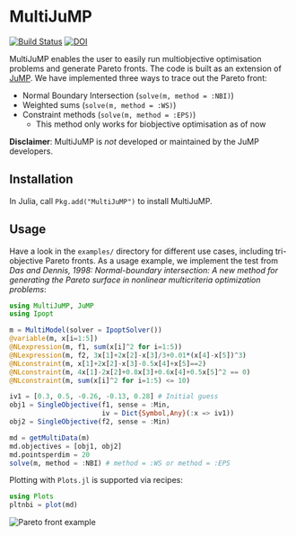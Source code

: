 # MultiJuMP

[![Build Status](https://travis-ci.org/anriseth/MultiJuMP.jl.svg?branch=master)](https://travis-ci.org/anriseth/MultiJuMP.jl)
[![DOI](https://zenodo.org/badge/41850916.svg)](https://zenodo.org/badge/latestdoi/41850916)

MultiJuMP enables the user to easily run multiobjective optimisation problems
and generate Pareto fronts. The code is built as an extension of
[JuMP](https://github.com/JuliaOpt/JuMP.jl).
We have implemented three ways to trace out the Pareto front:
- Normal Boundary Intersection (`solve(m, method = :NBI)`)
- Weighted sums (`solve(m, method = :WS)`)
- Constraint methods (`solve(m, method = :EPS)`)
    * This method only works for biobjective optimisation as of now

**Disclaimer**: MultiJuMP is *not* developed or maintained by the JuMP developers.

## Installation
In Julia, call `Pkg.add("MultiJuMP")` to install MultiJuMP.

## Usage
Have a look in the `examples/` directory for different use cases, including
tri-objective Pareto fronts.
As a usage example, we implement the test from
_Das and Dennis, 1998: Normal-boundary intersection: A new method for
generating the Pareto surface in nonlinear multicriteria optimization problems_:

```julia
using MultiJuMP, JuMP
using Ipopt

m = MultiModel(solver = IpoptSolver())
@variable(m, x[i=1:5])
@NLexpression(m, f1, sum(x[i]^2 for i=1:5))
@NLexpression(m, f2, 3x[1]+2x[2]-x[3]/3+0.01*(x[4]-x[5])^3)
@NLconstraint(m, x[1]+2x[2]-x[3]-0.5x[4]+x[5]==2)
@NLconstraint(m, 4x[1]-2x[2]+0.8x[3]+0.6x[4]+0.5x[5]^2 == 0)
@NLconstraint(m, sum(x[i]^2 for i=1:5) <= 10)

iv1 = [0.3, 0.5, -0.26, -0.13, 0.28] # Initial guess
obj1 = SingleObjective(f1, sense = :Min,
                       iv = Dict{Symbol,Any}(:x => iv1))
obj2 = SingleObjective(f2, sense = :Min)

md = getMultiData(m)
md.objectives = [obj1, obj2]
md.pointsperdim = 20
solve(m, method = :NBI) # method = :WS or method = :EPS
```

Plotting with `Plots.jl` is supported via recipes:
```julia
using Plots
pltnbi = plot(md)
```
<!-- Github bug
![Pareto front example](./img/pareto_example.svg) -->
![Pareto front example](https://cdn.rawgit.com/anriseth/MultiJuMP.jl/master/img/pareto_example.svg)
